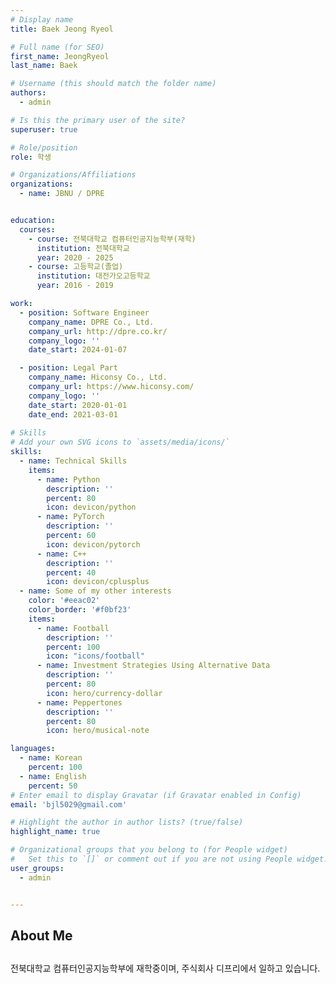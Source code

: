 ```yaml
---
# Display name
title: Baek Jeong Ryeol

# Full name (for SEO)
first_name: JeongRyeol
last_name: Baek

# Username (this should match the folder name)
authors:
  - admin

# Is this the primary user of the site?
superuser: true

# Role/position
role: 학생

# Organizations/Affiliations
organizations:
  - name: JBNU / DPRE


education:
  courses:
    - course: 전북대학교 컴퓨터인공지능학부(재학)
      institution: 전북대학교
      year: 2020 - 2025
    - course: 고등학교(졸업)
      institution: 대전가오고등학교
      year: 2016 - 2019

work:
  - position: Software Engineer
    company_name: DPRE Co., Ltd.
    company_url: http://dpre.co.kr/
    company_logo: ''
    date_start: 2024-01-07

  - position: Legal Part
    company_name: Hiconsy Co., Ltd.
    company_url: https://www.hiconsy.com/
    company_logo: ''
    date_start: 2020-01-01
    date_end: 2021-03-01
    
# Skills
# Add your own SVG icons to `assets/media/icons/`
skills:
  - name: Technical Skills
    items:
      - name: Python
        description: ''
        percent: 80
        icon: devicon/python
      - name: PyTorch
        description: ''
        percent: 60
        icon: devicon/pytorch
      - name: C++
        description: ''
        percent: 40
        icon: devicon/cplusplus
  - name: Some of my other interests
    color: '#eeac02'
    color_border: '#f0bf23'
    items:
      - name: Football
        description: ''
        percent: 100
        icon: "icons/football"
      - name: Investment Strategies Using Alternative Data
        description: ''
        percent: 80
        icon: hero/currency-dollar
      - name: Peppertones
        description: ''
        percent: 80
        icon: hero/musical-note

languages:
  - name: Korean
    percent: 100
  - name: English
    percent: 50
# Enter email to display Gravatar (if Gravatar enabled in Config)
email: 'bjl5029@gmail.com'

# Highlight the author in author lists? (true/false)
highlight_name: true

# Organizational groups that you belong to (for People widget)
#   Set this to `[]` or comment out if you are not using People widget.
user_groups:
  - admin


---
```


##

## About Me

##

전북대학교 컴퓨터인공지능학부에 재학중이며, 주식회사 디프리에서 일하고 있습니다.
